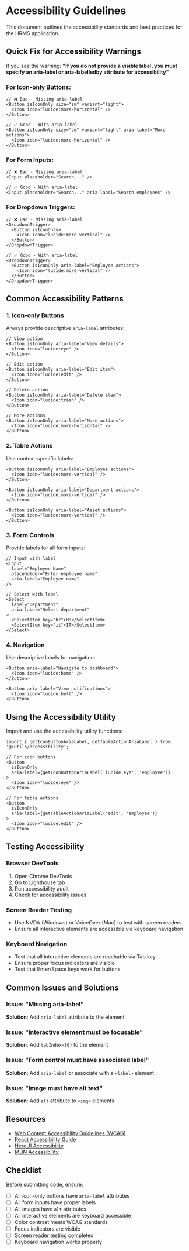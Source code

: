 # Accessibility Guidelines

This document outlines the accessibility standards and best practices for the HRMS application.

## Quick Fix for Accessibility Warnings

If you see the warning: **"If you do not provide a visible label, you must specify an aria-label or aria-labelledby attribute for accessibility"**

### For Icon-only Buttons:
```tsx
// ❌ Bad - Missing aria-label
<Button isIconOnly size="sm" variant="light">
  <Icon icon="lucide:more-horizontal" />
</Button>

// ✅ Good - With aria-label
<Button isIconOnly size="sm" variant="light" aria-label="More actions">
  <Icon icon="lucide:more-horizontal" />
</Button>
```

### For Form Inputs:
```tsx
// ❌ Bad - Missing aria-label
<Input placeholder="Search..." />

// ✅ Good - With aria-label
<Input placeholder="Search..." aria-label="Search employees" />
```

### For Dropdown Triggers:
```tsx
// ❌ Bad - Missing aria-label
<DropdownTrigger>
  <Button isIconOnly>
    <Icon icon="lucide:more-vertical" />
  </Button>
</DropdownTrigger>

// ✅ Good - With aria-label
<DropdownTrigger>
  <Button isIconOnly aria-label="Employee actions">
    <Icon icon="lucide:more-vertical" />
  </Button>
</DropdownTrigger>
```

## Common Accessibility Patterns

### 1. Icon-only Buttons
Always provide descriptive `aria-label` attributes:

```tsx
// View action
<Button isIconOnly aria-label="View details">
  <Icon icon="lucide:eye" />
</Button>

// Edit action
<Button isIconOnly aria-label="Edit item">
  <Icon icon="lucide:edit" />
</Button>

// Delete action
<Button isIconOnly aria-label="Delete item">
  <Icon icon="lucide:trash" />
</Button>

// More actions
<Button isIconOnly aria-label="More actions">
  <Icon icon="lucide:more-horizontal" />
</Button>
```

### 2. Table Actions
Use context-specific labels:

```tsx
<Button isIconOnly aria-label="Employee actions">
  <Icon icon="lucide:more-vertical" />
</Button>

<Button isIconOnly aria-label="Department actions">
  <Icon icon="lucide:more-vertical" />
</Button>

<Button isIconOnly aria-label="Asset actions">
  <Icon icon="lucide:more-vertical" />
</Button>
```

### 3. Form Controls
Provide labels for all form inputs:

```tsx
// Input with label
<Input 
  label="Employee Name"
  placeholder="Enter employee name"
  aria-label="Employee name"
/>

// Select with label
<Select 
  label="Department"
  aria-label="Select department"
>
  <SelectItem key="hr">HR</SelectItem>
  <SelectItem key="it">IT</SelectItem>
</Select>
```

### 4. Navigation
Use descriptive labels for navigation:

```tsx
<Button aria-label="Navigate to dashboard">
  <Icon icon="lucide:home" />
</Button>

<Button aria-label="View notifications">
  <Icon icon="lucide:bell" />
</Button>
```

## Using the Accessibility Utility

Import and use the accessibility utility functions:

```tsx
import { getIconButtonAriaLabel, getTableActionAriaLabel } from '@/utils/accessibility';

// For icon buttons
<Button 
  isIconOnly 
  aria-label={getIconButtonAriaLabel('lucide:eye', 'employee')}
>
  <Icon icon="lucide:eye" />
</Button>

// For table actions
<Button 
  isIconOnly 
  aria-label={getTableActionAriaLabel('edit', 'employee')}
>
  <Icon icon="lucide:edit" />
</Button>
```

## Testing Accessibility

### Browser DevTools
1. Open Chrome DevTools
2. Go to Lighthouse tab
3. Run accessibility audit
4. Check for accessibility issues

### Screen Reader Testing
- Use NVDA (Windows) or VoiceOver (Mac) to test with screen readers
- Ensure all interactive elements are accessible via keyboard navigation

### Keyboard Navigation
- Test that all interactive elements are reachable via Tab key
- Ensure proper focus indicators are visible
- Test that Enter/Space keys work for buttons

## Common Issues and Solutions

### Issue: "Missing aria-label"
**Solution**: Add `aria-label` attribute to the element

### Issue: "Interactive element must be focusable"
**Solution**: Add `tabIndex={0}` to the element

### Issue: "Form control must have associated label"
**Solution**: Add `aria-label` or associate with a `<label>` element

### Issue: "Image must have alt text"
**Solution**: Add `alt` attribute to `<img>` elements

## Resources

- [Web Content Accessibility Guidelines (WCAG)](https://www.w3.org/WAI/WCAG21/quickref/)
- [React Accessibility Guide](https://reactjs.org/docs/accessibility.html)
- [HeroUI Accessibility](https://heroui.com/docs/components/accessibility)
- [MDN Accessibility](https://developer.mozilla.org/en-US/docs/Web/Accessibility)

## Checklist

Before submitting code, ensure:

- [ ] All icon-only buttons have `aria-label` attributes
- [ ] All form inputs have proper labels
- [ ] All images have `alt` attributes
- [ ] All interactive elements are keyboard accessible
- [ ] Color contrast meets WCAG standards
- [ ] Focus indicators are visible
- [ ] Screen reader testing completed
- [ ] Keyboard navigation works properly
